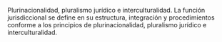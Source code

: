 Plurinacionalidad, pluralismo jurídico e interculturalidad. La función jurisdiccional se define en su estructura, integración y procedimientos conforme a los principios de plurinacionalidad, pluralismo jurídico e interculturalidad.
